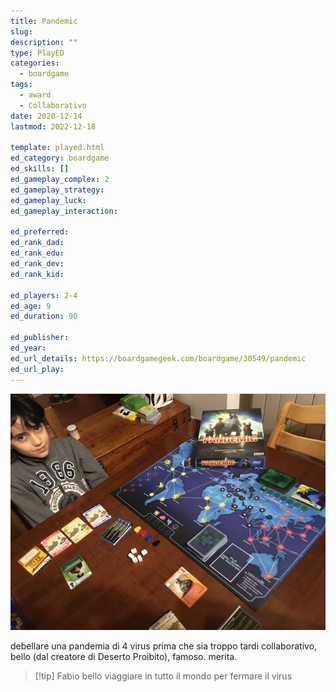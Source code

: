 ```yaml
---
title: Pandemic
slug: 
description: ""
type: PlayED
categories:
  - boardgame
tags:
  - award
  - Collaborativo
date: 2020-12-14
lastmod: 2022-12-18

template: played.html
ed_category: boardgame
ed_skills: []
ed_gameplay_complex: 2
ed_gameplay_strategy: 
ed_gameplay_luck: 
ed_gameplay_interaction: 

ed_preferred: 
ed_rank_dad: 
ed_rank_edu: 
ed_rank_dev: 
ed_rank_kid: 

ed_players: 2-4
ed_age: 9
ed_duration: 90

ed_publisher: 
ed_year: 
ed_url_details: https://boardgamegeek.com/boardgame/30549/pandemic
ed_url_play: 
---
```


![](../../assets/img/played/boardgame/pandemic.webp)

debellare una pandemia di 4 virus prima che sia troppo tardi 
collaborativo, bello (dal creatore di Deserto Proibito), famoso.
merita.

> [!tip] Fabio
> bello viaggiare in tutto il mondo per fermare il virus
